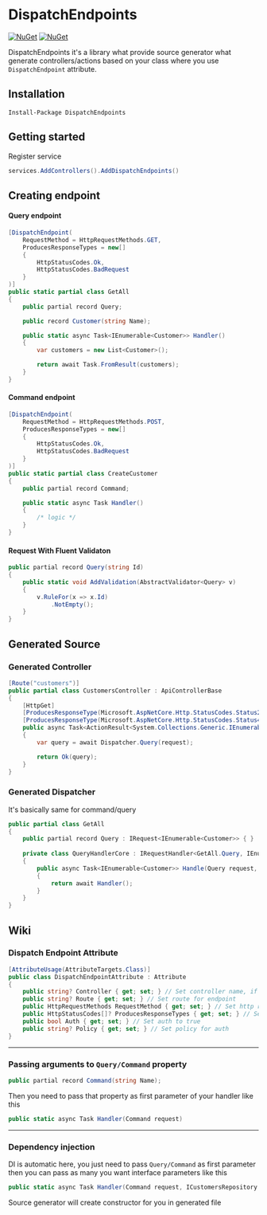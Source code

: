 # DispatchEndpoints
[![NuGet](https://img.shields.io/nuget/dt/DispatchEndpoints.svg)](https://www.nuget.org/packages/DispatchEndpoints) 
[![NuGet](https://img.shields.io/nuget/vpre/DispatchEndpoints.svg)](https://www.nuget.org/packages/DispatchEndpoints)

DispatchEndpoints it's a library what provide source generator what generate controllers/actions based on your class where you use ``DispatchEndpoint`` attribute.

## Installation

```
Install-Package DispatchEndpoints
```

## Getting started
Register service
```csharp
services.AddControllers().AddDispatchEndpoints()
```
## Creating endpoint 
#### Query endpoint
```csharp
[DispatchEndpoint(
    RequestMethod = HttpRequestMethods.GET,
    ProducesResponseTypes = new[]
    {
        HttpStatusCodes.Ok,
        HttpStatusCodes.BadRequest
    }
)]
public static partial class GetAll
{
    public partial record Query;

    public record Customer(string Name);

    public static async Task<IEnumerable<Customer>> Handler()
    {
        var customers = new List<Customer>();

        return await Task.FromResult(customers);
    }
}
```
#### Command endpoint
```csharp
[DispatchEndpoint(
    RequestMethod = HttpRequestMethods.POST,
    ProducesResponseTypes = new[]
    {
        HttpStatusCodes.Ok,
        HttpStatusCodes.BadRequest
    }
)]
public static partial class CreateCustomer
{
    public partial record Command;

    public static async Task Handler()
    {
        /* logic */
    }
}
```
#### Request With Fluent Validaton
```csharp
public partial record Query(string Id)
{
    public static void AddValidation(AbstractValidator<Query> v)
    {
        v.RuleFor(x => x.Id)
            .NotEmpty();
    }
}
```
## Generated Source
### Generated Controller
```csharp
[Route("customers")]
public partial class CustomersController : ApiControllerBase
{
    [HttpGet]
    [ProducesResponseType(Microsoft.AspNetCore.Http.StatusCodes.Status200OK)]
    [ProducesResponseType(Microsoft.AspNetCore.Http.StatusCodes.Status400BadRequest)]
    public async Task<ActionResult<System.Collections.Generic.IEnumerable<DispatchEndpoints.Example.Endpoints.Customers.GetAll.Customer>>> GetAll([FromQuery] GetAll.Query request)
    {
        var query = await Dispatcher.Query(request);

        return Ok(query);
    }
}    
```
### Generated Dispatcher
It's basically same for command/query
```csharp
public partial class GetAll 
{
    public partial record Query : IRequest<IEnumerable<Customer>> { }
        
    private class QueryHandlerCore : IRequestHandler<GetAll.Query, IEnumerable<Customer>>
    {
        public async Task<IEnumerable<Customer>> Handle(Query request, CancellationToken cancellationToken) 
        {
            return await Handler();
        }
    }
}
```

## Wiki
### Dispatch Endpoint Attribute
```csharp
[AttributeUsage(AttributeTargets.Class)]
public class DispatchEndpointAttribute : Attribute
{
    public string? Controller { get; set; } // Set controller name, if you leave it empty source generator will get the directory name where endpoint is located by namespace and use it as controller name
    public string? Route { get; set; } // Set route for endpoint  
    public HttpRequestMethods RequestMethod { get; set; } // Set http rquest method for method  
    public HttpStatusCodes[]? ProducesResponseTypes { get; set; } // Set produces response types status codes, first one is that what endpoint will return
    public bool Auth { get; set; } // Set auth to true
    public string? Policy { get; set; } // Set policy for auth
}
```
---
### Passing arguments to ``Query/Command`` property
```csharp
public partial record Command(string Name);
```
Then you need to pass that property as first parameter of your handler like this
```csharp
public static async Task Handler(Command request)
```
---
### Dependency injection
DI is automatic here, you just need to pass ``Query/Command`` as first parameter then you can pass as many you want interface parameters like this
```csharp
public static async Task Handler(Command request, ICustomersRepository repo, INotificationService service)
```
Source generator will create constructor for you in generated file
